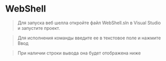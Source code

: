 # WebShell

> Для запуска веб шелла откройте файл WebShell.sln в Visual Studio и запустите проект. 

> Для исполнения команды введите ее в текстовое поле и нажмите Ввод

> При наличии строки вывода она будет отображена ниже

